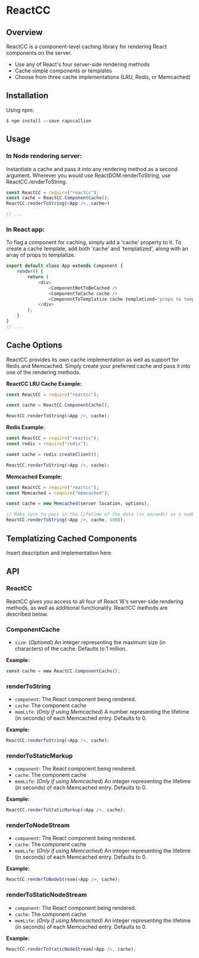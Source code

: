# ReactCC

## Overview
ReactCC is a component-level caching library for rendering React components on the server.
- Use any of React's four server-side rendering methods
- Cache simple components or templates
- Choose from three cache implementations (LRU, Redis, or Memcached)

## Installation
Using npm:
```shell
$ npm install --save rapscallion
```

## Usage
### In Node rendering server:
Instantiate a cache and pass it into any rendering method as a second argument. Wherever you would use ReactDOM.renderToString, use ReactCC.renderToString.
```javascript
const ReactCC = require("reactcc");
const cache = ReactCC.ComponentCache();
ReactCC.renderToString(<App />, cache>)

// ...
```

### In React app:
To flag a component for caching, simply add a 'cache' property to it. To create a cache template, add both 'cache' and 'templatized', along with an array of props to templatize.

```javascript
export default class App extends Component {
    render() {
        return (
            <div>
                <ComponentNotToBeCached />
                <ComponentToCache cache />
                <ComponentToTemplatize cache templatized='props to templatize' />
            </div>
        );
    }
}
// ...
```

## Cache Options
ReactCC provides its own cache implementation as well as support for Redis and Memcached. Simply create your preferred cache and pass it into one of the rendering methods.

**ReactCC LRU Cache Example:**

```javascript
const ReactCC = require("reactcc");

const cache = ReactCC.ComponentCache();

ReactCC.renderToString(<App />, cache);
```

**Redis Example:**

```javascript
const ReactCC = require("reactcc");
const redis = require("redis");

const cache = redis.createClient();

ReactCC.renderToString(<App />, cache);
```

**Memcached Example:**

```javascript
const ReactCC = require("reactcc");
const Memcached = require("memcached");

const cache = new Memcached(server location, options);

// Make sure to pass in the lifetime of the data (in seconds) as a number.
ReactCC.renderToString(<App />, cache, 1000);
```

## Templatizing Cached Components
Insert description and implementation here

## API

### ReactCC
ReactCC gives you access to all four of React 16's server-side rendering methods, as well as additional functionality. ReactCC methods are described below.

### ComponentCache
- `size`: (*Optional*) An integer representing the maximum size (in characters) of the cache. Defaults to 1 million.

**Example:**
```javascript
const cache = new ReactCC.ComponentCache();
```

### renderToString
- `component`: The React component being rendered.
- `cache`: The component cache
- `memLife`: (*Only if using Memcached*) A number representing the lifetime (in seconds) of each Memcached entry. Defaults to 0.

**Example:**
```javascript
ReactCC.renderToString(<App />, cache);
```

### renderToStaticMarkup
- `component`: The React component being rendered.
- `cache`: The component cache
- `memLife`: (*Only if using Memcached*) An integer representing the lifetime (in seconds) of each Memcached entry. Defaults to 0.

**Example:**
```javascript
ReactCC.renderToStaticMarkup(<App />, cache);
```

### renderToNodeStream
- `component`: The React component being rendered.
- `cache`: The component cache
- `memLife`: (*Only if using Memcached*) An integer representing the lifetime (in seconds) of each Memcached entry. Defaults to 0.

**Example:**
```javascript
ReactCC.renderToNodeStream(<App />, cache);
```

### renderToStaticNodeStream
- `component`: The React component being rendered.
- `cache`: The component cache
- `memLife`: (*Only if using Memcached*) An integer representing the lifetime (in seconds) of each Memcached entry. Defaults to 0.

**Example:**
```javascript
ReactCC.renderToStaticNodeStream(<App />, cache);
```
